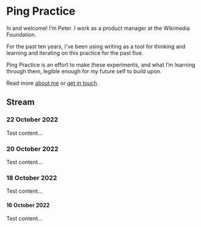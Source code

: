 # Ping Practice

hi and welcome! I’m Peter. I work as a product manager at the Wikimedia Foundation.&#x20;

For the past ten years, I've been using writing as a tool for thinking and learning and iterating on this practice for the past five.

Ping Practice is an effort to make these experiments, and what I’m learning through them, legible enough for my future self to build upon.

Read more [about me](about.md) or [get in touch](mailto:peter@pelberg.com).

## Stream

### 22 October 2022

Test content...

### 20 October 2022

Test content...

### 18 October 2022

Test content...

#### 16 October 2022

Test content...



